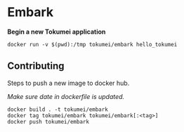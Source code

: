 # Embark

**Begin a new Tokumei application**

```
docker run -v $(pwd):/tmp tokumei/embark hello_tokumei
```

## Contributing

Steps to push a new image to docker hub.

*Make sure date in dockerfile is updated.*

```
docker build . -t tokumei/embark
docker tag tokumei/embark tokumei/embark[:<tag>]
docker push tokumei/embark
```
